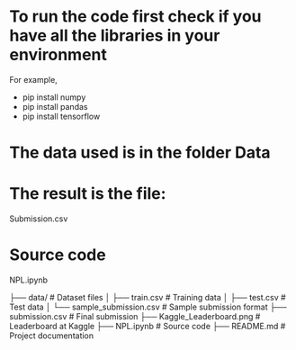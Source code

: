 # To run the code first check if you have all the libraries in your environment
For example,
- pip install numpy
- pip install pandas
- pip install tensorflow

# The data used is in the folder Data


# The result is the file:
Submission.csv

# Source code 
NPL.ipynb


├── data/                  # Dataset files
│   ├── train.csv          # Training data
│   ├── test.csv           # Test data
│   └── sample_submission.csv  # Sample submission format
├── submission.csv         # Final submission
├── Kaggle_Leaderboard.png  # Leaderboard at Kaggle
├── NPL.ipynb              # Source code
├── README.md              # Project documentation
